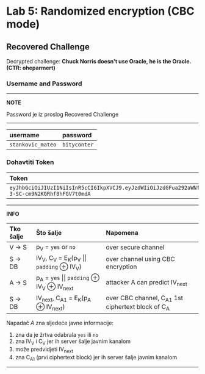# Lab 5: Randomized encryption (CBC mode)

## Recovered Challenge

Decrypted challenge: **Chuck Norris doesn't use Oracle, he is the Oracle. (CTR: oheparmert)**

### Username and Password

---
**NOTE**

Password je iz proslog Recovered Challenge

---

| username          | password     |
| :---------------- | :----------- |
| `stankovic_mateo` | `bityconter` |


### Dohavtiti Token

| Token                                                                                                                                                          |
| :------------------------------------------------------------------------------------------------------------------------------------------------------------- |
| `eyJhbGciOiJIUzI1NiIsInR5cCI6IkpXVCJ9.eyJzdWIiOiJzdGFua292aWNfbWF0ZW8iLCJzY29wZSI6ImNiYyIsImV4cCI6MTcxMjIxODIyM30.5axfmMpuhDKZndhg-3-SC-cm9N2KGRhf8hFGV7t0mdA` |


---
**INFO**

| Tko šalje | Što šalje                                                                                    | Napomena                                                               |
| :-------- | :------------------------------------------------------------------------------------------- | :--------------------------------------------------------------------- |
| V → S     | p<sub>V</sub> = `yes` or `no`                                                                | over secure channel                                                    |
| S → DB    | IV<sub>V</sub>, C<sub>V</sub> = E<sub>K</sub>(p<sub>V</sub> \|\| `padding` ⊕ IV<sub>V</sub>) | over channel using CBC encryption                                      |
| A → S     | p<sub>A</sub> = `yes` \|\| `padding` ⊕  IV<sub>V</sub> ⊕  IV<sub>next</sub>                  | attacker A can predict IV<sub>next</sub>                               |
| S → DB    | IV<sub>next</sub>, C<sub>A1</sub> = E<sub>K</sub>(p<sub>A</sub> ⊕ IV<sub>next</sub>)         | over CBC channel, C<sub>A1</sub> 1st ciphertext block of C<sub>A</sub> |

Napadač _A_ zna sljedeće javne informacije: 

1. zna da je žrtva odabrala `yes` ili `no`
2. zna IV<sub>V</sub> i C<sub>V</sub> jer ih server šalje javnim kanalom
3. može predvidjeti IV<sub>next</sub>
4. zna C<sub>A1</sub> (prvi ciphertext block) jer ih server šalje javnim kanalom

---


